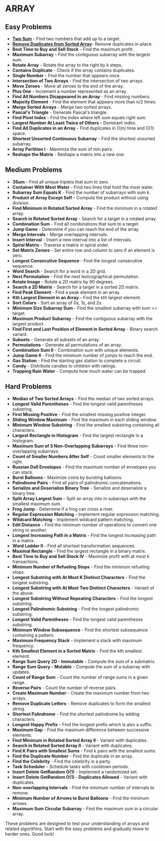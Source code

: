 # ARRAY

## Easy Problems

- **[Two Sum](./TwoSum/TwoSum.rb)** - Find two numbers that add up to a target.
- **[Remove Duplicates from Sorted Array](./RemoveDuplicatesFromSortedArray/RemoveDuplicatesFromSortedArray.rb)**- Remove duplicates in-place.
- **Best Time to Buy and Sell Stock** - Find the maximum profit.
- **Maximum Subarray** - Find the contiguous subarray with the largest sum.
- **Rotate Array** - Rotate the array to the right by k steps.
- **Contains Duplicate** - Check if the array contains duplicates.
- **Single Number** - Find the number that appears once.
- **Intersection of Two Arrays** - Find the intersection of two arrays.
- **Move Zeroes** - Move all zeroes to the end of the array.
- **Plus One** - Increment a number represented as an array.
- **Find All Numbers Disappeared in an Array** - Find missing numbers.
- **Majority Element** - Find the element that appears more than n/2 times.
- **Merge Sorted Arrays** - Merge two sorted arrays.
- **Pascal's Triangle** - Generate Pascal's triangle.
- **Find Pivot Index** - Find the index where left sum equals right sum.
- **Largest Number At Least Twice of Others** - Dominant index.
- **Find All Duplicates in an Array** - Find duplicates in O(n) time and O(1) space.
- **Shortest Unsorted Continuous Subarray** - Find the shortest unsorted subarray.
- **Array Partition I** - Maximize the sum of min pairs.
- **Reshape the Matrix** - Reshape a matrix into a new one.

## Medium Problems

- **3Sum** - Find all unique triplets that sum to zero.
- **Container With Most Water** - Find two lines that hold the most water.
- **Subarray Sum Equals K** - Find the number of subarrays with sum k.
- **Product of Array Except Self** - Compute the product without using division.
- **Find Minimum in Rotated Sorted Array** - Find the minimum in a rotated array.
- **Search in Rotated Sorted Array** - Search for a target in a rotated array.
- **Combination Sum** - Find all combinations that sum to a target.
- **Jump Game** - Determine if you can reach the end of the array.
- **Merge Intervals** - Merge overlapping intervals.
- **Insert Interval** - Insert a new interval into a list of intervals.
- **Spiral Matrix** - Traverse a matrix in spiral order.
- **Set Matrix Zeroes** - Set entire row and column to zero if an element is zero.
- **Longest Consecutive Sequence** - Find the longest consecutive sequence.
- **Word Search** - Search for a word in a 2D grid.
- **Next Permutation** - Find the next lexicographical permutation.
- **Rotate Image** - Rotate a 2D matrix by 90 degrees.
- **Search a 2D Matrix** - Search for a target in a sorted 2D matrix.
- **Find Peak Element** - Find a peak element in an array.
- **Kth Largest Element in an Array** - Find the kth largest element.
- **Sort Colors** - Sort an array of 0s, 1s, and 2s.
- **Minimum Size Subarray Sum** - Find the smallest subarray with sum >= target.
- **Maximum Product Subarray** - Find the contiguous subarray with the largest product.
- **Find First and Last Position of Element in Sorted Array** - Binary search variant.
- **Subsets** - Generate all subsets of an array.
- **Permutations** - Generate all permutations of an array.
- **Combination Sum II** - Combination sum with unique elements.
- **Jump Game II** - Find the minimum number of jumps to reach the end.
- **Gas Station** - Find the starting gas station to complete a circuit.
- **Candy** - Distribute candies to children with ratings.
- **Trapping Rain Water** - Compute how much water can be trapped.

## Hard Problems

- **Median of Two Sorted Arrays** - Find the median of two sorted arrays.
- **Longest Valid Parentheses** - Find the longest valid parentheses substring.
- **First Missing Positive** - Find the smallest missing positive integer.
- **Sliding Window Maximum** - Find the maximum in each sliding window.
- **Minimum Window Substring** - Find the smallest substring containing all characters.
- **Largest Rectangle in Histogram** - Find the largest rectangle in a histogram.
- **Maximum Sum of 3 Non-Overlapping Subarrays** - Find three non-overlapping subarrays.
- **Count of Smaller Numbers After Self** - Count smaller elements to the right.
- **Russian Doll Envelopes** - Find the maximum number of envelopes you can stack.
- **Burst Balloons** - Maximize coins by bursting balloons.
- **Palindrome Pairs** - Find all pairs of palindromic concatenations.
- **Serialize and Deserialize Binary Tree** - Serialize and deserialize a binary tree.
- **Split Array Largest Sum** - Split an array into m subarrays with the smallest maximum sum.
- **Frog Jump** - Determine if a frog can cross a river.
- **Regular Expression Matching** - Implement regular expression matching.
- **Wildcard Matching** - Implement wildcard pattern matching.
- **Edit Distance** - Find the minimum number of operations to convert one string to another.
- **Longest Increasing Path in a Matrix** - Find the longest increasing path in a matrix.
- **Word Ladder II** - Find all shortest transformation sequences.
- **Maximal Rectangle** - Find the largest rectangle in a binary matrix.
- **Best Time to Buy and Sell Stock IV** - Maximize profit with at most k transactions.
- **Minimum Number of Refueling Stops** - Find the minimum refueling stops.
- **Longest Substring with At Most K Distinct Characters** - Find the longest substring.
- **Longest Substring with At Most Two Distinct Characters** - Variant of the above.
- **Longest Substring Without Repeating Characters** - Find the longest substring.
- **Longest Palindromic Substring** - Find the longest palindromic substring.
- **Longest Valid Parentheses** - Find the longest valid parentheses substring.
- **Minimum Window Subsequence** - Find the shortest subsequence containing a pattern.
- **Maximum Frequency Stack** - Implement a stack with maximum frequency.
- **Kth Smallest Element in a Sorted Matrix** - Find the kth smallest element.
- **Range Sum Query 2D - Immutable** - Compute the sum of a submatrix.
- **Range Sum Query - Mutable** - Compute the sum of a subarray with updates.
- **Count of Range Sum** - Count the number of range sums in a given range.
- **Reverse Pairs** - Count the number of reverse pairs.
- **Create Maximum Number** - Create the maximum number from two arrays.
- **Remove Duplicate Letters** - Remove duplicates to form the smallest string.
- **Shortest Palindrome** - Find the shortest palindrome by adding characters.
- **Longest Happy Prefix** - Find the longest prefix which is also a suffix.
- **Maximum Gap** - Find the maximum difference between successive elements.
- **Find Minimum in Rotated Sorted Array II** - Variant with duplicates.
- **Search in Rotated Sorted Array II** - Variant with duplicates.
- **Find K Pairs with Smallest Sums** - Find k pairs with the smallest sums.
- **Find the Duplicate Number** - Find the duplicate in an array.
- **Find the Celebrity** - Find the celebrity in a party.
- **Task Scheduler** - Schedule tasks with cooldown periods.
- **Insert Delete GetRandom O(1)** - Implement a randomized set.
- **Insert Delete GetRandom O(1) - Duplicates Allowed** - Variant with duplicates.
- **Non-overlapping Intervals** - Find the minimum number of intervals to remove.
- **Minimum Number of Arrows to Burst Balloons** - Find the minimum arrows.
- **Maximum Sum Circular Subarray** - Find the maximum sum in a circular array.

These problems are designed to test your understanding of arrays and related algorithms. Start with the easy problems and gradually move to harder ones. Good luck!
